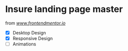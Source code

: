 # Insure landing page master

from *www.frontendmentor.io*

- [x] Desktop Design
- [x] Responsive Design
- [ ] Animations
